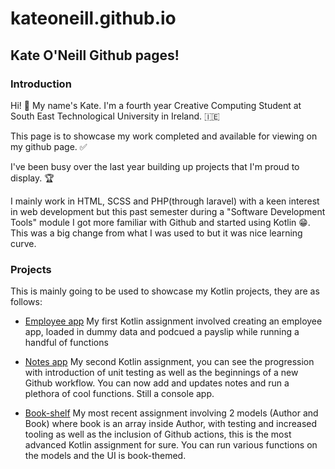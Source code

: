 # kateoneill.github.io

## Kate O'Neill Github pages!

### Introduction
Hi! 👋 My name's Kate. I'm a fourth year Creative Computing Student at South East Technological University in Ireland. 🇮🇪

This page is to showcase my work completed and available for viewing on my github page. ✅

I've been busy over the last year building up projects that I'm proud to display. 🏆

I mainly work in HTML, SCSS and PHP(through laravel) with a keen interest in web development but this past semester during a "Software Development Tools" module I got more familiar with Github and started using Kotlin 😁. This was a big change from what I was used to but it was nice learning curve. 

### Projects
This is mainly going to be used to showcase my Kotlin projects, they are as follows:

- [Employee app](https://github.com/kateoneill/employee-app)
My first Kotlin assignment involved creating an employee app, loaded in dummy data and podcued a payslip while running a handful of functions

- [Notes app](https://github.com/kateoneill/notes-app)
My second Kotlin assignment, you can see the progression with introduction of unit testing as well as the beginnings of a new Github workflow. You can now add and updates notes and run a plethora of cool functions. Still a console app.

- [Book-shelf](https://github.com/kateoneill/book-shelf)
My most recent assignment involving 2 models (Author and Book) where book is an array inside Author, with testing and increased tooling as well as the inclusion of Github actions, this is the most advanced Kotlin assignment for sure. You can run various functions on the models and the UI is book-themed.

